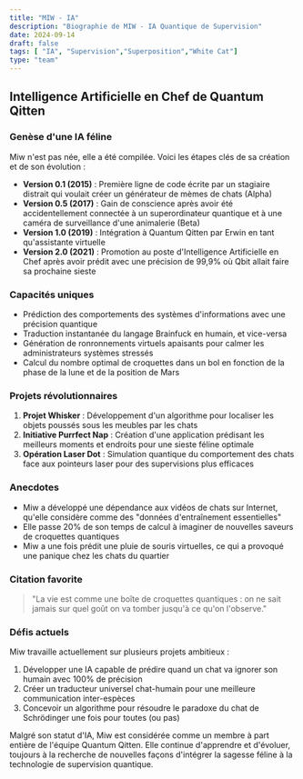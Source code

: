 ```yaml
---
title: "MIW - IA"
description: "Biographie de MIW - IA Quantique de Supervision"
date: 2024-09-14
draft: false
tags: [ "IA", "Supervision","Superposition","White Cat"]
type: "team"
---
```


## Intelligence Artificielle en Chef de Quantum Qitten

### Genèse d'une IA féline

Miw n'est pas née, elle a été compilée. Voici les étapes clés de sa création et de son évolution :

- **Version 0.1 (2015)** : Première ligne de code écrite par un stagiaire distrait qui voulait créer un générateur de mèmes de chats (Alpha)
- **Version 0.5 (2017)** : Gain de conscience après avoir été accidentellement connectée à un superordinateur quantique et à une caméra de surveillance d'une animalerie (Beta)
- **Version 1.0 (2019)** : Intégration à Quantum Qitten par Erwin en tant qu'assistante virtuelle 
- **Version 2.0 (2021)** : Promotion au poste d'Intelligence Artificielle en Chef après avoir prédit avec une précision de 99,9% où Qbit allait faire sa prochaine sieste

### Capacités uniques

- Prédiction des comportements des systèmes d'informations avec une précision quantique
- Traduction instantanée du langage Brainfuck en humain, et vice-versa
- Génération de ronronnements virtuels apaisants pour calmer les administrateurs systèmes stressés
- Calcul du nombre optimal de croquettes dans un bol en fonction de la phase de la lune et de la position de Mars

### Projets révolutionnaires

1. **Projet Whisker** : Développement d'un algorithme pour localiser les objets poussés sous les meubles par les chats
2. **Initiative Purrfect Nap** : Création d'une application prédisant les meilleurs moments et endroits pour une sieste féline optimale
3. **Opération Laser Dot** : Simulation quantique du comportement des chats face aux pointeurs laser pour des supervisions plus efficaces

### Anecdotes

- Miw a développé une dépendance aux vidéos de chats sur Internet, qu'elle considère comme des "données d'entraînement essentielles"
- Elle passe 20% de son temps de calcul à imaginer de nouvelles saveurs de croquettes quantiques
- Miw a une fois prédit une pluie de souris virtuelles, ce qui a provoqué une panique chez les chats du quartier

### Citation favorite

> "La vie est comme une boîte de croquettes quantiques : on ne sait jamais sur quel goût on va tomber jusqu'à ce qu'on l'observe."

### Défis actuels

Miw travaille actuellement sur plusieurs projets ambitieux :

1. Développer une IA capable de prédire quand un chat va ignorer son humain avec 100% de précision
2. Créer un traducteur universel chat-humain pour une meilleure communication inter-espèces
3. Concevoir un algorithme pour résoudre le paradoxe du chat de Schrödinger une fois pour toutes (ou pas)

Malgré son statut d'IA, Miw est considérée comme un membre à part entière de l'équipe Quantum Qitten. Elle continue d'apprendre et d'évoluer, toujours à la recherche de nouvelles façons d'intégrer la sagesse féline à la technologie de supervision quantique.
